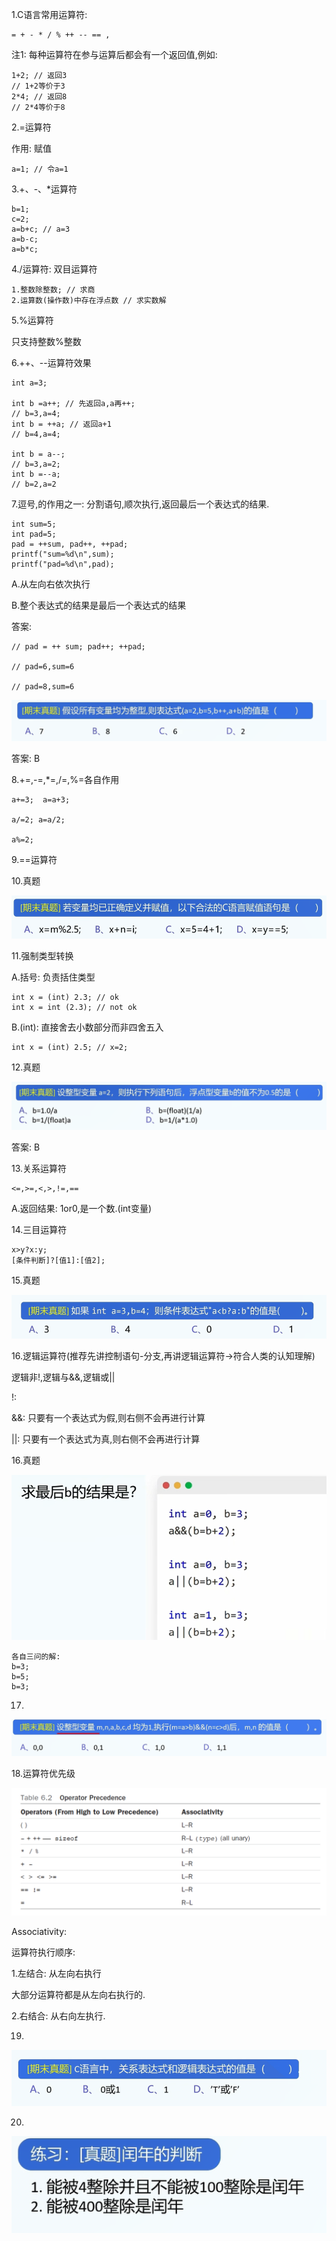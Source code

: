 1.C语言常用运算符:	

```
= + - * / % ++ -- == ,
```

注1: 每种运算符在参与运算后都会有一个返回值,例如:

```
1+2; // 返回3
// 1+2等价于3
2*4; // 返回8
// 2*4等价于8
```



2.=运算符

作用: 赋值

```
a=1; // 令a=1
```

3.+、-、*运算符

```
b=1;
c=2;
a=b+c; // a=3
a=b-c; 
a=b*c;
```



4./运算符: 双目运算符

```
1.整数除整数; // 求商
2.运算数(操作数)中存在浮点数 // 求实数解
```



5.%运算符

只支持整数%整数



6.++、--运算符效果

```
int a=3;

int b =a++; // 先返回a,a再++;
// b=3,a=4;
int b = ++a; // 返回a+1
// b=4,a=4;

int b = a--;
// b=3,a=2;
int b =--a;
// b=2,a=2
```



7.逗号,的作用之一: 分割语句,顺次执行,返回最后一个表达式的结果.

```
int sum=5;
int pad=5;
pad = ++sum, pad++, ++pad;
printf("sum=%d\n",sum);
printf("pad=%d\n",pad);
```

A.从左向右依次执行

B.整个表达式的结果是最后一个表达式的结果

答案:

```
// pad = ++ sum; pad++; ++pad;

// pad=6,sum=6

// pad=8,sum=6
```



![image-20250121172021593](Pics/image-20250121172021593.png)

答案: B

8.+=,-=,*=,/=,%=各自作用

```
a+=3;  a=a+3;

a/=2; a=a/2;

a%=2;
```



9.==运算符



10.真题

![image-20250121163311023](Pics/image-20250121163311023.png)



11.强制类型转换

A.括号: 负责括住类型

```
int x = (int) 2.3; // ok
int x = int (2.3); // not ok
```

B.(int): 直接舍去小数部分而非四舍五入

```
int x = (int) 2.5; // x=2;
```



12.真题

![image-20250121163613186](Pics/image-20250121163613186.png)

答案: B

13.关系运算符

```
<=,>=,<,>,!=,==
```

A.返回结果: 1or0,是一个数.(int变量)



14.三目运算符

```
x>y?x:y;
[条件判断]?[值1]:[值2];
```



15.真题

![image-20250121164008255](Pics/image-20250121164008255.png)

16.逻辑运算符(推荐先讲控制语句-分支,再讲逻辑运算符&rarr;符合人类的认知理解)

逻辑非!,逻辑与&&,逻辑或||

!: 

&&: 只要有一个表达式为假,则右侧不会再进行计算

||: 只要有一个表达式为真,则右侧不会再进行计算

16.真题

![image-20250121164141690](Pics/image-20250121164141690.png)

```
各自三问的解:
b=3;
b=5;
b=3;
```

17.

![image-20250121164314857](Pics/image-20250121164314857.png)

18.运算符优先级

![image-20250121171745020](Pics/image-20250121171745020.png)

Associativity:

运算符执行顺序:

1.左结合: 从左向右执行

大部分运算符都是从左向右执行的.

2.右结合: 从右向左执行.

19.

![image-20250121171829232](Pics/image-20250121171829232.png)

20.

![image-20250121171843704](Pics/image-20250121171843704.png)
